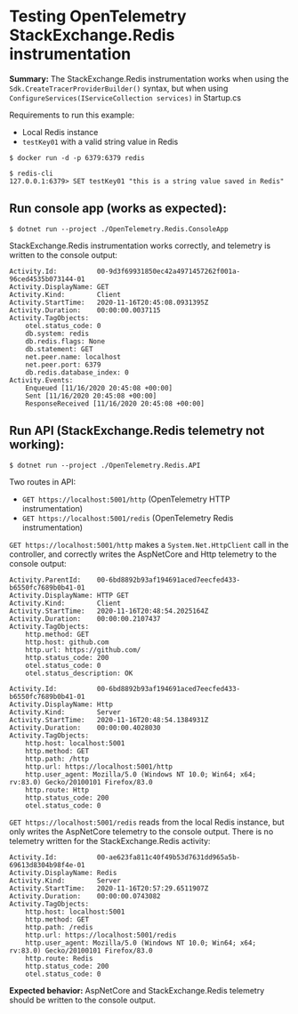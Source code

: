 # Testing OpenTelemetry StackExchange.Redis instrumentation

**Summary:** The StackExchange.Redis instrumentation works when using the `Sdk.CreateTracerProviderBuilder()` syntax, but when using `ConfigureServices(IServiceCollection services)` in Startup.cs

Requirements to run this example: 

* Local Redis instance
* `testKey01` with a valid string value in Redis

```
$ docker run -d -p 6379:6379 redis

$ redis-cli
127.0.0.1:6379> SET testKey01 "this is a string value saved in Redis"
```

## Run console app (works as expected):

```
$ dotnet run --project ./OpenTelemetry.Redis.ConsoleApp
```

StackExchange.Redis instrumentation works correctly, and telemetry is written to the console output:

```
Activity.Id:          00-9d3f69931850ec42a4971457262f001a-96ced4535b073144-01
Activity.DisplayName: GET
Activity.Kind:        Client
Activity.StartTime:   2020-11-16T20:45:08.0931395Z
Activity.Duration:    00:00:00.0037115
Activity.TagObjects:
    otel.status_code: 0
    db.system: redis
    db.redis.flags: None
    db.statement: GET
    net.peer.name: localhost
    net.peer.port: 6379
    db.redis.database_index: 0
Activity.Events:
    Enqueued [11/16/2020 20:45:08 +00:00]
    Sent [11/16/2020 20:45:08 +00:00]
    ResponseReceived [11/16/2020 20:45:08 +00:00]
```

## Run API (StackExchange.Redis telemetry not working):

```
$ dotnet run --project ./OpenTelemetry.Redis.API
```

Two routes in API:

* `GET https://localhost:5001/http` (OpenTelemetry HTTP instrumentation)
* `GET https://localhost:5001/redis` (OpenTelemetry Redis instrumentation)

`GET https://localhost:5001/http` makes a `System.Net.HttpClient` call in the controller, and correctly writes the AspNetCore and Http telemetry to the console output:

```Activity.Id:          00-6bd8892b93af194691aced7eecfed433-848fbe7b9037104f-01
Activity.ParentId:    00-6bd8892b93af194691aced7eecfed433-b6550fc7689b0b41-01
Activity.DisplayName: HTTP GET
Activity.Kind:        Client
Activity.StartTime:   2020-11-16T20:48:54.2025164Z
Activity.Duration:    00:00:00.2107437
Activity.TagObjects:
    http.method: GET
    http.host: github.com
    http.url: https://github.com/
    http.status_code: 200
    otel.status_code: 0
    otel.status_description: OK

Activity.Id:          00-6bd8892b93af194691aced7eecfed433-b6550fc7689b0b41-01
Activity.DisplayName: Http
Activity.Kind:        Server
Activity.StartTime:   2020-11-16T20:48:54.1384931Z
Activity.Duration:    00:00:00.4028030
Activity.TagObjects:
    http.host: localhost:5001
    http.method: GET
    http.path: /http
    http.url: https://localhost:5001/http
    http.user_agent: Mozilla/5.0 (Windows NT 10.0; Win64; x64; rv:83.0) Gecko/20100101 Firefox/83.0
    http.route: Http
    http.status_code: 200
    otel.status_code: 0
```

`GET https://localhost:5001/redis` reads from the local Redis instance, but only writes the AspNetCore telemetry to the console output. There is no telemetry written for the StackExchange.Redis activity:

```
Activity.Id:          00-ae623fa811c40f49b53d7631dd965a5b-69613d8304b98f4e-01
Activity.DisplayName: Redis
Activity.Kind:        Server
Activity.StartTime:   2020-11-16T20:57:29.6511907Z
Activity.Duration:    00:00:00.0743082
Activity.TagObjects:
    http.host: localhost:5001
    http.method: GET
    http.path: /redis
    http.url: https://localhost:5001/redis
    http.user_agent: Mozilla/5.0 (Windows NT 10.0; Win64; x64; rv:83.0) Gecko/20100101 Firefox/83.0
    http.route: Redis
    http.status_code: 200
    otel.status_code: 0
```

**Expected behavior:** AspNetCore and StackExchange.Redis telemetry should be written to the console output. 